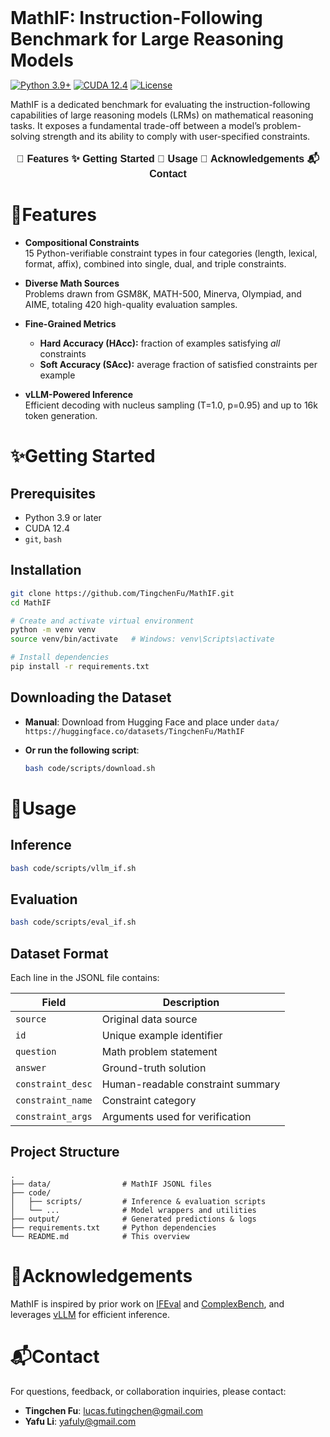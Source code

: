 <h1 style="display: flex; justify-content: center; align-items: center; gap: 10px; margin: 0;">
  MathIF: Instruction-Following Benchmark for Large Reasoning Models
</h1>

[![Python 3.9+](https://img.shields.io/badge/python-3.9%2B-brightgreen)]() [![CUDA 12.4](https://img.shields.io/badge/CUDA-12.4-red)]() [![License](https://img.shields.io/badge/license-MIT-blue)]()

MathIF is a dedicated benchmark for evaluating the instruction-following capabilities of large reasoning models (LRMs) on mathematical reasoning tasks. It exposes a fundamental trade-off between a model’s problem-solving strength and its ability to comply with user-specified constraints.


<div align="center" style="font-family: Arial, sans-serif; font-size: 16px;">
  <p>
    <!-- <a href="#news" style="text-decoration: none; font-weight: bold;">🎉 News</a> • -->
    <!-- <a href="#links" style="text-decoration: none; font-weight: bold;">🔗 Links</a> • -->
    <a href="#features" style="text-decoration: none; font-weight: bold;">📖 Features</a>
    <a href="#getting-started" style="text-decoration: none; font-weight: bold;">✨ Getting Started</a>
  <!-- </p>
  <p> -->
    <a href="#usage" style="text-decoration: none; font-weight: bold;">🔧 Usage</a>
    <!-- <a href="#evaluation" style="text-decoration: none; font-weight: bold;">📃 Evaluation</a> • -->
    <!-- <a href="#citation" style="text-decoration: none; font-weight: bold;">🎈 Citation</a> • -->
    <a href="#acknowledgement" style="text-decoration: none; font-weight: bold;">🌻 Acknowledgements</a>
    <a href="#contact" style="text-decoration: none; font-weight: bold;">📬 Contact</a>
    <!-- <a href="#star-history" style="text-decoration: none; font-weight: bold;">📈 Star History</a> -->
  </p>
</div>


# 📖Features

- **Compositional Constraints**  
  15 Python-verifiable constraint types in four categories (length, lexical, format, affix), combined into single, dual, and triple constraints.

- **Diverse Math Sources**  
  Problems drawn from GSM8K, MATH-500, Minerva, Olympiad, and AIME, totaling 420 high-quality evaluation samples.

- **Fine-Grained Metrics**  
  - **Hard Accuracy (HAcc):** fraction of examples satisfying _all_ constraints  
  - **Soft Accuracy (SAcc):** average fraction of satisfied constraints per example

- **vLLM-Powered Inference**  
  Efficient decoding with nucleus sampling (T=1.0, p=0.95) and up to 16k token generation.

# ✨Getting Started

## Prerequisites

- Python 3.9 or later  
- CUDA 12.4  
- `git`, `bash`

## Installation

```bash
git clone https://github.com/TingchenFu/MathIF.git
cd MathIF

# Create and activate virtual environment
python -m venv venv
source venv/bin/activate   # Windows: venv\Scripts\activate

# Install dependencies
pip install -r requirements.txt
````

## Downloading the Dataset

* **Manual**: Download from Hugging Face and place under `data/`
  `https://huggingface.co/datasets/TingchenFu/MathIF`

* **Or run the following script**:

  ```bash
  bash code/scripts/download.sh
  ```

# 🔧Usage

## Inference

```bash
bash code/scripts/vllm_if.sh
```

## Evaluation

```bash
bash code/scripts/eval_if.sh
```

## Dataset Format

Each line in the JSONL file contains:

| Field             | Description                       |
| ----------------- | --------------------------------- |
| `source`          | Original data source              |
| `id`              | Unique example identifier         |
| `question`        | Math problem statement            |
| `answer`          | Ground-truth solution             |
| `constraint_desc` | Human-readable constraint summary |
| `constraint_name` | Constraint category               |
| `constraint_args` | Arguments used for verification   |

## Project Structure

```
.
├── data/                # MathIF JSONL files
├── code/
│   ├── scripts/         # Inference & evaluation scripts
│   └── ...              # Model wrappers and utilities
├── output/              # Generated predictions & logs
├── requirements.txt     # Python dependencies
└── README.md            # This overview
```

<!-- ## Citation

If you use MathIF, please cite:

```bibtex
@inproceedings{fu2025MathIF,
  title={MathIF: Instruction‐Following Benchmark for Large Reasoning Models},
  author={Fu, Tingchen and Gu, Jiawei and Li, Yafu and Qu, Xiaoye and Cheng, Yu},
  booktitle={NeurIPS},
  year={2025}
}
```

## License

Released under the MIT License. See [LICENSE](LICENSE) for details.

```
``` -->

# 🌻Acknowledgements

MathIF is inspired by prior work on [IFEval](https://huggingface.co/datasets/google/IFEval) and [ComplexBench](https://github.com/thu-coai/ComplexBench), and leverages [vLLM](https://github.com/vllm-project/vllm) for efficient inference.

# 📬Contact

For questions, feedback, or collaboration inquiries, please contact:  
- **Tingchen Fu**: lucas.futingchen@gmail.com
- **Yafu Li**: yafuly@gmail.com